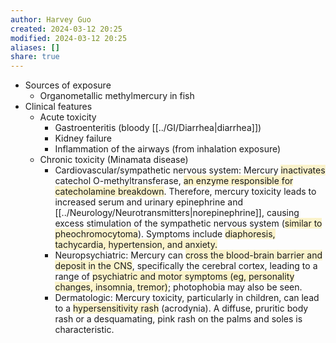 ```yaml
---
author: Harvey Guo
created: 2024-03-12 20:25
modified: 2024-03-12 20:25
aliases: []
share: true
---
```


- Sources of exposure
	- Organometallic methylmercury in fish
- Clinical features
	- Acute toxicity
		- Gastroenteritis (bloody [[../GI/Diarrhea|diarrhea]])
		- Kidney failure
		- Inflammation of the airways (from inhalation exposure)
	- Chronic toxicity (Minamata disease) 
		- Cardiovascular/sympathetic nervous system:  Mercury <span style="background:rgba(240, 200, 0, 0.2)">inactivates</span> catechol O-methyltransferase, <span style="background:rgba(240, 200, 0, 0.2)">an enzyme responsible for catecholamine breakdown</span>.  Therefore, mercury toxicity leads to increased serum and urinary epinephrine and [[../Neurology/Neurotransmitters|norepinephrine]], causing excess stimulation of the sympathetic nervous system (<span style="background:rgba(240, 200, 0, 0.2)">similar to pheochromocytoma</span>).  Symptoms include <span style="background:rgba(240, 200, 0, 0.2)">diaphoresis, tachycardia, hypertension, and anxiety.</span>
		- Neuropsychiatric:  Mercury can <span style="background:rgba(240, 200, 0, 0.2)">cross the blood-brain barrier and deposit in the CNS</span>, specifically the cerebral cortex, leading to a range of <span style="background:rgba(240, 200, 0, 0.2)">psychiatric and motor symptoms (eg, personality changes, insomnia, tremor)</span>; photophobia may also be seen.
		- Dermatologic:  Mercury toxicity, particularly in children, can lead to a <span style="background:rgba(240, 200, 0, 0.2)">hypersensitivity rash</span> (acrodynia).  A diffuse, pruritic body rash or a desquamating, pink rash on the palms and soles is characteristic.